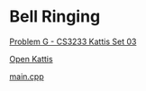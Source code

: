 # Bell Ringing

[Problem G - CS3233 Kattis Set 03](https://nus.kattis.com/sessions/jxb6gj/problems/bells)

[Open Kattis](https://open.kattis.com/problems/bells)

[main.cpp](./main.cpp)